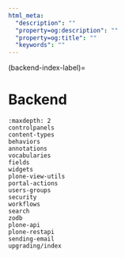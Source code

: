 ```yaml
---
html_meta:
  "description": ""
  "property=og:description": ""
  "property=og:title": ""
  "keywords": ""
---
```


(backend-index-label)=

# Backend

```{toctree}
:maxdepth: 2
controlpanels
content-types
behaviors
annotations
vocabularies
fields
widgets
plone-view-utils
portal-actions
users-groups
security
workflows
search
zodb
plone-api
plone-restapi
sending-email
upgrading/index
```

